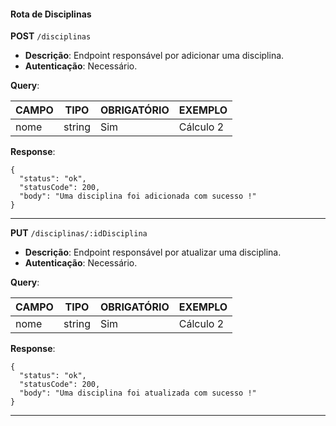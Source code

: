 #### Rota de Disciplinas

**POST** `/disciplinas`

- **Descrição**: Endpoint responsável por adicionar uma disciplina.
- **Autenticação**: Necessário.

**Query**:

| CAMPO        | TIPO   | OBRIGATÓRIO   | EXEMPLO                        |
| ------------ | ------ | ------------- | ------------------------------ |
| nome         | string | Sim           | Cálculo 2                      |

**Response**:

```
{
  "status": "ok",
  "statusCode": 200,
  "body": "Uma disciplina foi adicionada com sucesso !"
}
```

---

**PUT** `/disciplinas/:idDisciplina`

- **Descrição**: Endpoint responsável por atualizar uma disciplina.
- **Autenticação**: Necessário.

**Query**:

| CAMPO        | TIPO   | OBRIGATÓRIO   | EXEMPLO                        |
| ------------ | ------ | ------------- | ------------------------------ |
| nome         | string | Sim           | Cálculo 2                      |

**Response**:

```
{
  "status": "ok",
  "statusCode": 200,
  "body": "Uma disciplina foi atualizada com sucesso !"
}
```

---
